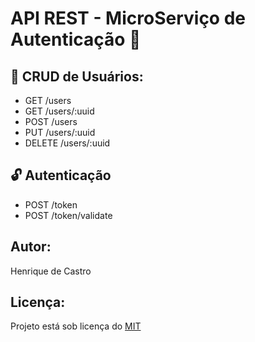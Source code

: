 # API REST - MicroServiço de Autenticação 🔐

## 🕺 CRUD de Usuários:

- GET /users
- GET /users/:uuid
- POST /users
- PUT /users/:uuid
- DELETE /users/:uuid

## 🔓 Autenticação

- POST /token
- POST /token/validate


## Autor:
Henrique de Castro

## Licença:
Projeto está sob licença do [MIT](https://opensource.org/licenses/mit-license.php)